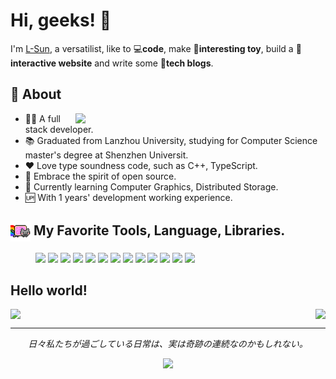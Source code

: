 # Hi, geeks! 👋

I'm [L-Sun](https://github.com/L-Sun), a versatilist, like to 💻**code**, make 🛴**interesting toy**, build a 🎨**interactive website** and write some 📃**tech blogs**.

## 🧐 About

<img width="400" align="right" src="https://github-readme-stats.vercel.app/api?username=L-Sun&count_private=true&show_icons=true&theme=github_dark"/>

- 👩‍💻 A full stack developer.
- 📚 Graduated from Lanzhou University, studying for Computer Science master's degree at Shenzhen Universit. 
- ❤️ Love type soundness code, such as C++, TypeScript.
- 🤗 Embrace the spirit of open source.
- 🌱 Currently learning Computer Graphics, Distributed Storage.
- 🆙 With 1 years' development working experience.

<div style="clear: both;" />

<h2>
    <img valign="middle" src="./assets/nyan-cat-rainbow.gif" width="32"/>
    My Favorite Tools, Language, Libraries.
</h2>

<figure>
    <img height=32 src="https://img.shields.io/badge/-C++-00599C?logo=c%2B%2B&logoColor=white&style=flat-square">
    <img height=32 src="https://img.shields.io/badge/-CMake-064F8C?logo=CMake&logoColor=white&style=flat-square">
    <img height=32 src="https://img.shields.io/badge/-Git-F05032?logo=Git&logoColor=white&style=flat-square">
    <img height=32 src="https://img.shields.io/badge/-VS Code-007ACC?logo=Visual%20Studio%20Code&logoColor=white&style=flat-square">
    <img height=32 src="https://img.shields.io/badge/-React-61DAFB?logo=react&logoColor=white&style=flat-square" />
    <img height=32 src="https://img.shields.io/badge/-TypeScript-2f74c0?logo=TypeScript&logoColor=white&style=flat-square">
    <img height=32 src="https://img.shields.io/badge/-NodeJS-339933?logo=Node.js&logoColor=white&style=flat-square">
    <img height=32 src="https://img.shields.io/badge/-Next.js-000000?logo=Next.js&logoColor=white&style=flat-square">
    <img height=32 src="https://img.shields.io/badge/-NestJS-e0234e?logo=NestJS&logoColor=white&style=flat-square">
    <img height=32 src="https://img.shields.io/badge/-Python-3776AB?logo=Python&logoColor=white&style=flat-square">
    <img height=32 src="https://img.shields.io/badge/-Docker-2496ED?logo=Docker&logoColor=white&style=flat-square">
    <img height=32 src="https://img.shields.io/badge/-MongoDB-47A248?logo=MongoDB&logoColor=white&style=flat-square">
    <img height=32 src="https://img.shields.io/badge/-LaTeX-008080?logo=LaTex&logoColor=white&style=flat-square">
</figure>


## Hello world!

<figure style="display: flex; justify-content: space-between; margin: 0;">
    <img src="https://github-readme-stats.vercel.app/api/top-langs/?username=L-Sun&theme=github_dark&layout=compact" />
    <img src="https://github-readme-stats.vercel.app/api/wakatime?username=@L_Sun&langs_count=6&custom_title=Usage%20over%20the%20Last%207%20Days&theme=github_dark&layout=compact&cache_seconds=1800" />
</figure>

<hr/> 


<p align="center">
    <cite>日々私たちが過ごしている日常は、実は奇跡の連続なのかもしれない。</cite>
</p>
<p align="center">
    <img src="https://visitor-badge.glitch.me/badge?page_id=L-Sun&left_color=green&right_color=red" />
</p>

